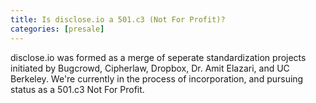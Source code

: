 ```yaml
---
title: Is disclose.io a 501.c3 (Not For Profit)?
categories: [presale]
---
```

disclose.io was formed as a merge of seperate standardization projects initiated by Bugcrowd, Cipherlaw, Dropbox, Dr. Amit Elazari, and UC Berkeley. We're currently in the process of incorporation, and pursuing status as a 501.c3 Not For Profit.